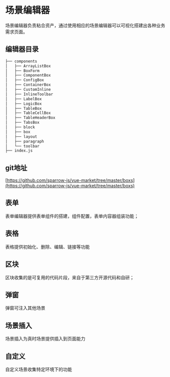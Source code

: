 # 场景编辑器
场景编辑器负责粘合资产，通过使用相应的场景编辑器可以可视化搭建出各种业务需求页面。
 
## 编辑器目录
```bash
├── components
│   ├── ArrayListBox
│   ├── BoxForm
│   ├── ComponentBox
│   ├── ConfigBox
│   ├── ContainerBox
│   ├── CustomInline
│   ├── InlineToolbar
│   ├── LabelBox
│   ├── LogicBox
│   ├── TableBox
│   ├── TableCellBox
│   ├── TableHeaderBox
│   ├── TabsBox
│   ├── block
│   ├── box
│   ├── layout
│   ├── paragraph
│   └── toolbar
├── index.js
```

## git地址
[https://github.com/sparrow-js/vue-market/tree/master/boxs](https://github.com/sparrow-js/vue-market/tree/master/boxs)

## 表单
表单编辑器提供表单组件的搭建，组件配置，表单内容器组装功能；


## 表格
表格提供初始化、删除、编辑、链接等功能

## 区块
区块收集的是可复用的代码片段，来自于第三方开源代码和自研；

## 弹窗
弹窗可注入其他场景

## 场景插入
场景插入为真时场景提供插入到页面能力

## 自定义
自定义场景收集特定环境下的功能




